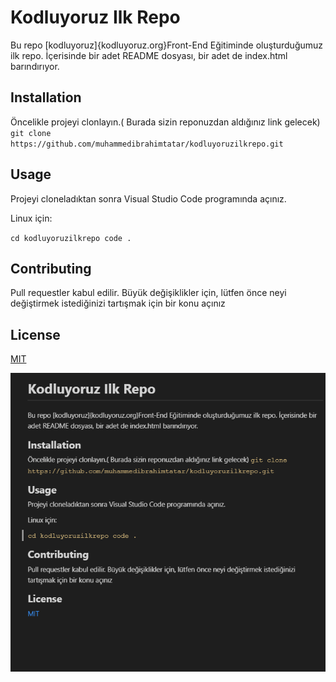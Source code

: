 # **Kodluyoruz Ilk Repo**
Bu repo [kodluyoruz]{kodluyoruz.org}Front-End Eğitiminde oluşturduğumuz ilk repo. İçerisinde bir adet README dosyası, bir adet de index.html barındırıyor.

## **Installation**
Öncelikle projeyi clonlayın.( Burada sizin reponuzdan aldığınız link gelecek)
`git clone https://github.com/muhammedibrahimtatar/kodluyoruzilkrepo.git`

## **Usage**
Projeyi cloneladıktan sonra Visual Studio Code programında açınız.

Linux için:

`cd kodluyoruzilkrepo
code .`

## **Contributing**
Pull requestler kabul edilir. Büyük değişiklikler için, lütfen önce neyi değiştirmek istediğinizi tartışmak için bir konu açınız

## **License**

[MIT](mit.com)

![proje_gorsel](a.png)